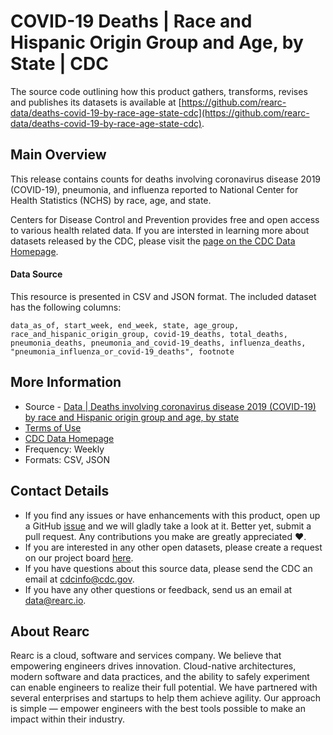 # COVID-19 Deaths | Race and Hispanic Origin Group and Age, by State | CDC

The source code outlining how this product gathers, transforms, revises and publishes its datasets is available at [https://github.com/rearc-data/deaths-covid-19-by-race-age-state-cdc](https://github.com/rearc-data/deaths-covid-19-by-race-age-state-cdc).

## Main Overview
This release contains counts for deaths involving coronavirus disease 2019 (COVID-19), pneumonia, and influenza reported to National Center for Health Statistics (NCHS) by race, age, and state.

Centers for Disease Control and Prevention provides free and open access to various health related data. If you are intersted in learning more about datasets released by the CDC, please visit the [page on the CDC Data Homepage](https://data.cdc.gov).

#### Data Source
This resource is presented in CSV and JSON format. The included dataset has the following columns:

`data_as_of, start_week, end_week, state, age_group, race_and_hispanic_origin_group, covid-19_deaths, total_deaths, pneumonia_deaths, pneumonia_and_covid-19_deaths, influenza_deaths, "pneumonia_influenza_or_covid-19_deaths", footnote`

## More Information
- Source - [Data | Deaths involving coronavirus disease 2019 (COVID-19) by race and Hispanic origin group and age, by state](https://data.cdc.gov/NCHS/Deaths-involving-coronavirus-disease-2019-COVID-19/ks3g-spdg) 
- [Terms of Use](https://www.usa.gov/government-works)
- [CDC Data Homepage](https://data.cdc.gov/)
- Frequency: Weekly
- Formats: CSV, JSON

## Contact Details
- If you find any issues or have enhancements with this product, open up a GitHub [issue](https://github.com/rearc-data/deaths-covid-19-by-race-age-state-cdc/issues) and we will gladly take a look at it. Better yet, submit a pull request. Any contributions you make are greatly appreciated :heart:.
- If you are interested in any other open datasets, please create a request on our project board [here](https://github.com/rearc-data/covid-datasets-aws-data-exchange/projects/1).
- If you have questions about this source data, please send the CDC an email at cdcinfo@cdc.gov.
- If you have any other questions or feedback, send us an email at data@rearc.io.

## About Rearc
Rearc is a cloud, software and services company. We believe that empowering engineers drives innovation. Cloud-native architectures, modern software and data practices, and the ability to safely experiment can enable engineers to realize their full potential. We have partnered with several enterprises and startups to help them achieve agility. Our approach is simple — empower engineers with the best tools possible to make an impact within their industry.